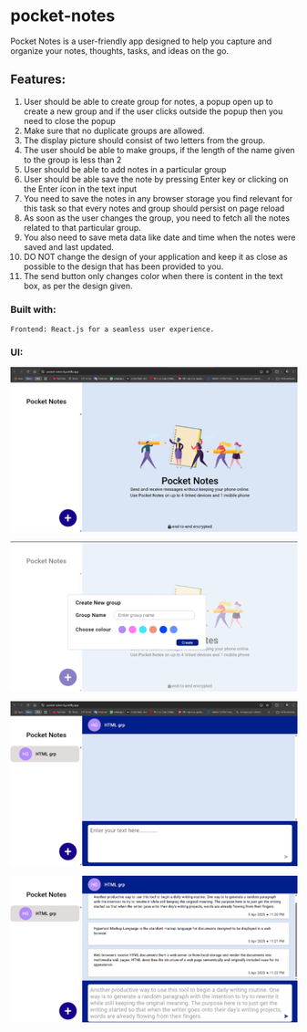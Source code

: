 # pocket-notes
 Pocket Notes is a user-friendly app designed to help you capture and organize your notes, thoughts, tasks, and ideas on the go.


## Features:
1.	User should be able to create group for notes, a popup open up to create a new group and if the user clicks outside the popup then you need to close the popup
2.	Make sure that no duplicate groups are allowed.
3.	The display picture should consist of two letters from the group.
4.	The user should be able to make groups, if the length of the name given to the group is less than 2
5.	User should be able to add notes in a particular group
6.	User should be able save the note by pressing Enter key or clicking on the Enter icon in the text input
7.	You need to save the notes in any browser storage you find relevant for this task so that every notes and group should persist on page reload
8.	As soon as the user changes the group, you need to fetch all the notes related to that particular group.
9.	You also need to save meta data like date and time when the notes were saved and last updated.
10.	DO NOT change the design of your application and keep it as close as possible to the design that has been provided to you. 
11.	The send button only changes color when there is content in the text box, as per the design given. 

### Built with:
    Frontend: React.js for a seamless user experience.

### UI:
![WelcomePage](./UI/WelcomePage.png)

![Create Group Popup](./UI/CreateGroupPopup.png)

![Notes Page](./UI/NotesPage.png)

![Notes List](./UI/NotesList.png)

